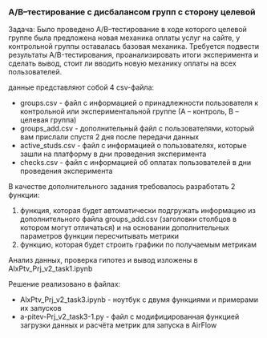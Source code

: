 ### A/B–тестирование с дисбалансом групп с сторону целевой

Задача: Было проведено A/B–тестирование в ходе которого целевой группе была предложена новая механика оплаты услуг на сайте, у контрольной группы оставалась базовая механика. Требуется подвести результаты A/B-тестирования, проанализировать итоги эксперимента и сделать вывод, стоит ли вводить новую механику оплаты на всех пользователей. 

данные представляют собой 4 csv-файла:
- groups.csv - файл с информацией о принадлежности пользователя к контрольной или экспериментальной группе (А – контроль, B – целевая группа) 
- groups_add.csv - дополнительный файл с пользователями, который вам прислали спустя 2 дня после передачи данных
- active_studs.csv - файл с информацией о пользователях, которые зашли на платформу в дни проведения эксперимента
- checks.csv - файл с информацией об оплатах пользователей в дни проведения эксперимента

В качестве дополнительного задания требовалось разработать 2 функции: 
1. функция, которая будет автоматически подгружать информацию из дополнительного файла groups_add.csv (заголовки столбцов в котором могут отличаться) и на основании дополнительных параметров функции пересчитывать метрики
2. функцию, которая будет строить графики по получаемым метрикам

Анализ данных, проверка гипотез и вывод изложены в AlxPtv_Prj_v2_task1.ipynb

Решение реализовано в файлах:
- AlxPtv_Prj_v2_task3.ipynb - ноутбук с двумя функциями и примерами их запусков
- a-pitev-Prj_v2_task3-1.py - файл с модифицированная функцией загрузки данных и расчёта метрик для запуска в AirFlow 
  
